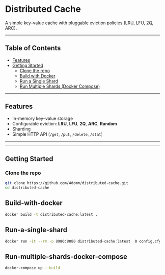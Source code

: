 # Distributed Cache

A simple key–value cache with pluggable eviction policies (LRU, LFU, 2Q, ARC).

---

## Table of Contents

- [Features](#features)
- [Getting Started](#getting-started)
    - [Clone the repo](#clone-the-repo)
    - [Build with Docker](#build-with-docker)
    - [Run a Single Shard](#run-a-single-shard)
    - [Run Multiple Shards (Docker Compose)](#run-multiple-shards-docker-compose)

---

## Features

- In-memory key–value storage
- Configurable eviction: **LRU**, **LFU**, **2Q**, **ARC**, **Random**
- Sharding 
- Simple HTTP API (`/get`, `/put`, `/delete`, `/stat`)

---


---

## Getting Started

### Clone the repo

```bash
git clone https://github.com/4domm/distributed-cache.git
cd distributed-cache
```
## Build-with-docker
```bash
docker build -t distributed-cache:latest .
```
## Run-a-single-shard
```bash
docker run -it --rm -p 8080:8080 distributed-cache:latest  0 config.cfg
```
## Run-multiple-shards-docker-compose
```bash
docker-compose up --build
```